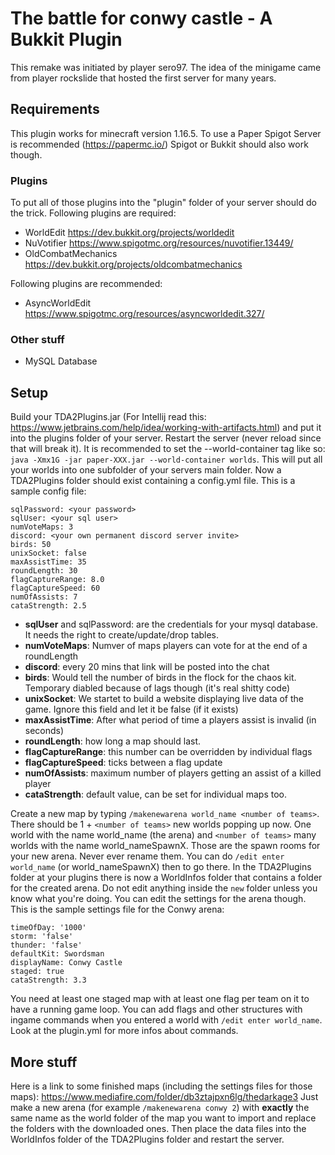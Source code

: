 # The battle for conwy castle - A Bukkit Plugin

This remake was initiated by player sero97. The idea of the minigame came from player rockslide that hosted the first server for many years.

## Requirements
This plugin works for minecraft version 1.16.5. 
To use a Paper Spigot Server is recommended (https://papermc.io/)
Spigot or Bukkit should also work though.

### Plugins
To put all of those plugins into the "plugin" folder of your server should do the trick.
Following plugins are required:
* WorldEdit https://dev.bukkit.org/projects/worldedit
* NuVotifier https://www.spigotmc.org/resources/nuvotifier.13449/
* OldCombatMechanics https://dev.bukkit.org/projects/oldcombatmechanics

Following plugins are recommended:
* AsyncWorldEdit https://www.spigotmc.org/resources/asyncworldedit.327/

### Other stuff
* MySQL Database

## Setup
Build your TDA2Plugins.jar (For Intellij read this: https://www.jetbrains.com/help/idea/working-with-artifacts.html) and put it into the plugins folder of your server. Restart the server (never reload since that will break it). 
It is recommended to set the --world-container tag like so: `java -Xmx1G -jar paper-XXX.jar --world-container worlds`. This will put all your worlds into one subfolder of your servers main folder.
Now a TDA2Plugins folder should exist containing a config.yml file. This is a sample config file:
```
sqlPassword: <your password>
sqlUser: <your sql user>
numVoteMaps: 3
discord: <your own permanent discord server invite>
birds: 50
unixSocket: false
maxAssistTime: 35
roundLength: 30
flagCaptureRange: 8.0
flagCaptureSpeed: 60
numOfAssists: 7
cataStrength: 2.5
```
* **sqlUser** and sqlPassword: are the credentials for your mysql database. It needs the right to create/update/drop tables.
* **numVoteMaps**: Numver of maps players can vote for at the end of a roundLength
* **discord**: every 20 mins that link will be posted into the chat
* **birds**: Would tell the number of birds in the flock for the chaos kit. Temporary diabled because of lags though (it's real shitty code)
* **unixSocket**: We startet to build a website displaying live data of the game. Ignore this field and let it be false (if it exists)
* **maxAssistTime**: After what period of time a players assist is invalid (in seconds)
* **roundLength**: how long a map should last. 
* **flagCaptureRange**: this number can be overridden by individual flags
* **flagCaptureSpeed**: ticks between a flag update 
* **numOfAssists**: maximum number of players getting an assist of a killed player 
* **cataStrength**: default value, can be set for individual maps too.

Create a new map by typing `/makenewarena world_name <number of teams>`. There should be 1 + `<number of teams>` new worlds popping up now. One world with the name world_name (the arena) and `<number of teams>` many worlds with the name world_nameSpawnX. Those are the spawn rooms for your new arena. Never ever rename them. You can do `/edit enter world_name` (or world_nameSpawnX) then to go there. In the TDA2Plugins folder at your plugins there is now a WorldInfos folder that contains a folder for the created arena. Do not edit anything inside the `new` folder unless you know what you're doing. You can edit the settings for the arena though. This is the sample settings file for the Conwy arena:
```
timeOfDay: '1000'
storm: 'false'
thunder: 'false'
defaultKit: Swordsman
displayName: Conwy Castle
staged: true
cataStrength: 3.3
```
You need at least one staged map with at least one flag per team on it to have a running game loop. You can add flags and other structures with ingame commands when you entered a world with `/edit enter world_name`. Look at the plugin.yml for more infos about commands.

## More stuff
Here is a link to some finished maps (including the settings files for those maps):  https://www.mediafire.com/folder/db3ztajpxn6lg/thedarkage3
Just make a new arena (for example `/makenewarena conwy 2`) with **exactly** the same name as the world folder of the map you want to import and replace the folders with the downloaded ones. Then place the data files into the WorldInfos folder of the TDA2Plugins folder and restart the server.
